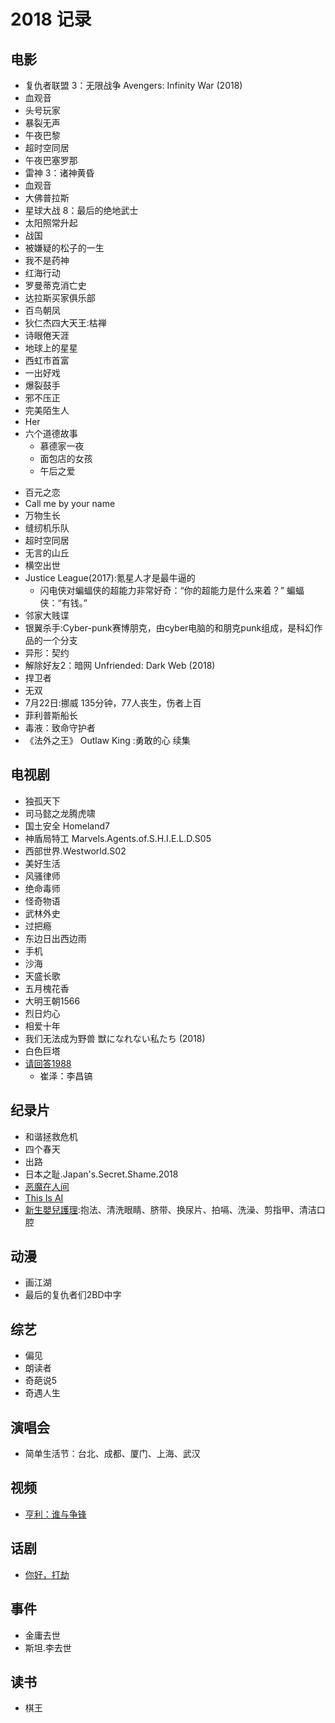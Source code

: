 # 2018 记录

## 电影

-   复仇者联盟 3：无限战争 Avengers: Infinity War (2018)
-   血观音
-   头号玩家
-   暴裂无声
-   午夜巴黎
-   超时空同居
-   午夜巴塞罗那
-   雷神 3：诸神黄昏
-   血观音
-   大佛普拉斯
-   星球大战 8：最后的绝地武士
-   太阳照常升起
-   战国
-   被嫌疑的松子的一生
-   我不是药神
-   红海行动
-   罗曼蒂克消亡史
-   达拉斯买家俱乐部
- 百鸟朝凤
- 狄仁杰四大天王:枯禅
- 诗眼倦天涯
- 地球上的星星
- 西虹市首富
- 一出好戏
- 爆裂鼓手
- 邪不压正
- 完美陌生人
- Her
- 六个道德故事
    + 慕德家一夜
    + 面包店的女孩
    + 午后之爱
* 百元之恋
* Call me by your name
* 万物生长
* 缝纫机乐队
* 超时空同居
* 无言的山丘
* 横空出世
* Justice League(2017):氪星人才是最牛逼的
    - 闪电侠对蝙蝠侠的超能力非常好奇：“你的超能力是什么来着？”  蝙蝠侠：“有钱。”
* 邻家大贱谍
* 银翼杀手:Cyber-punk赛博朋克，由cyber电脑的和朋克punk组成，是科幻作品的一个分支
* 异形：契约
* 解除好友2：暗网 Unfriended: Dark Web (2018)
* 捍卫者
* 无双
* 7月22日:挪威 135分钟，77人丧生，伤者上百
* 菲利普斯船长
* 毒液：致命守护者
* 《法外之王》 Outlaw King :勇敢的心 续集

## 电视剧

-   独孤天下
-   司马懿之龙腾虎啸
-   国土安全 Homeland7
-   神盾局特工 Marvels.Agents.of.S.H.I.E.L.D.S05
-   西部世界.Westworld.S02
-   美好生活
-   风骚律师
-   绝命毒师
-   怪奇物语
-   武林外史
-   过把瘾
-   东边日出西边雨
-   手机
-   沙海
-   天盛长歌
-   五月槐花香
-   大明王朝1566
-   烈日灼心
-   相爱十年
-   我们无法成为野兽 獣になれない私たち (2018)
-   白色巨塔
- [请回答1988](http://www.hanju.cc/hanju/q/115507)
    + 崔泽：李昌镐

## 纪录片

-   和谐拯救危机
-   四个春天
-   出路
-   日本之耻.Japan's.Secret.Shame.2018
-   [恶魔在人间](https://www.bilibili.com/bangumi/play/ep205009/)
-   [This Is AI](https://v.qq.com/x/page/t0779y2kbou.html)
-   [新生嬰兒護理](http://www.fhs.gov.hk/tc_chi/mulit_med/child_care.html):抱法、清洗眼睛、脐带、换尿片、拍嗝、洗澡、剪指甲、清洁口腔

## 动漫

* 画江湖
* 最后的复仇者们2BD中字

## 综艺

-   偏见
- 朗读者
- 奇葩说5
- 奇遇人生

## 演唱会

* 简单生活节：台北、成都、厦门、上海、武汉

## 视频

* [亨利：谁与争锋](http://tv.cntv.cn/video/C10406/2b0305a5f6c84eb1873f5836b7663745)

## 话剧

* [你好，打劫](https://v.qq.com/x/page/e0181goh8e0.html)

## 事件

* 金庸去世
* 斯坦.李去世

## 读书

* 棋王
